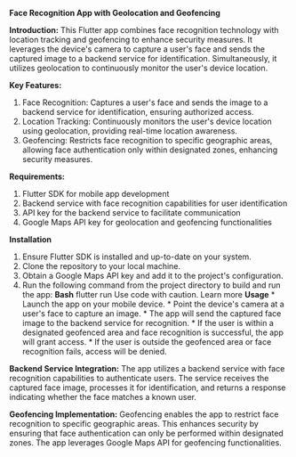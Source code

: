 **Face Recognition App with Geolocation and Geofencing**

**Introduction:**
      This Flutter app combines face recognition technology with location tracking and geofencing to enhance security measures. It leverages the device's camera to capture a user's face and sends the captured image to a backend service for identification. Simultaneously, it utilizes geolocation to continuously monitor the user's device location.

**Key Features:**
  1) Face Recognition: Captures a user's face and sends the image to a backend service for identification, ensuring authorized access.
  2) Location Tracking: Continuously monitors the user's device location using geolocation, providing real-time location awareness.
  3) Geofencing: Restricts face recognition to specific geographic areas, allowing face authentication only within designated zones, enhancing security measures.

**Requirements:**
  1) Flutter SDK for mobile app development
  2) Backend service with face recognition capabilities for user identification
  3) API key for the backend service to facilitate communication
  4) Google Maps API key for geolocation and geofencing functionalities

**Installation**
  1) Ensure Flutter SDK is installed and up-to-date on your system.
  2) Clone the repository to your local machine.
  3) Obtain a Google Maps API key and add it to the project's configuration.
  4) Run the following command from the project directory to build and run the app:
        **Bash**
        flutter run
        Use code with caution. Learn more
        **Usage**
            * Launch the app on your mobile device.
            * Point the device's camera at a user's face to capture an image.
            * The app will send the captured face image to the backend service for recognition.
            * If the user is within a designated geofenced area and face recognition is successful, the app will grant access.
            * If the user is outside the geofenced area or face recognition fails, access will be denied.

**Backend Service Integration:**
      The app utilizes a backend service with face recognition capabilities to authenticate users. The service receives the captured face image, processes it for identification, and returns a response indicating whether the face matches a known user.

**Geofencing Implementation:**
      Geofencing enables the app to restrict face recognition to specific geographic areas. This enhances security by ensuring that face authentication can only be performed within designated zones. The app leverages Google Maps API for geofencing functionalities.

